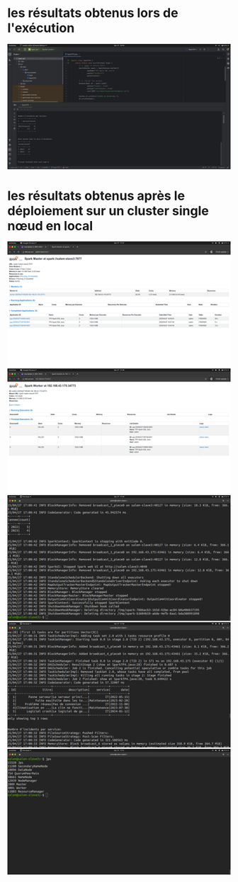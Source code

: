 <h1>les résultats obtenus lors de l'exécution</h1>
<img src="img/output.png">
<h1>les résultats obtenus après le déploiement sur un cluster single nœud en local</h1>

<img src="img/1.png">
<img src="img/2.png">
<img src="img/3.png">
<img src="img/5.png">
<img src="img/6.png">
